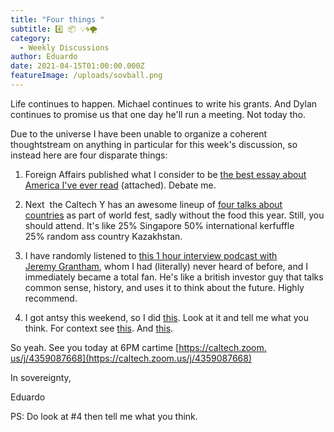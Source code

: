 ```yaml
---
title: "Four things "
subtitle: 4️⃣ 📦 💡🌀🌪️
category:
  - Weekly Discussions
author: Eduardo
date: 2021-04-15T01:00:00.000Z
featureImage: /uploads/sovball.png
---
```

Life continues to happen. Michael continues to write his grants. And Dylan continues to promise us that one day he'll run a meeting. Not today tho.



Due to the universe I have been unable to organize a coherent thoughtstream on anything in particular for this week's discussion, so instead here are four disparate things:



1) Foreign Affairs published what I consider to be [the best essay about America I've ever read](https://www.foreignaffairs.com/articles/united-states/2021-02-16/superpower-it-or-not) (attached). Debate me. 



2) Next  the Caltech Y has an awesome lineup of [four talks about countries](https://www.caltechy.org/so/4aNYu2WkZ?languageTag=en&cid=1132dd0e-1acd-4f82-bb6b-0175a764c2f8#/main) as part of world fest, sadly without the food this year. Still, you should attend. It's like 25% Singapore 50% international kerfuffle 25% random ass country Kazakhstan.



3) I have randomly listened to [this 1 hour interview podcast with Jeremy Grantham](https://www.joincolossus.com/episodes/31390529/grantham-a-historic-market-bubble?tab=mentionedcontent), whom I had (literally) never heard of before, and I immediately became a total fan. He's like a british investor guy that talks common sense, history, and uses it to think about the future. Highly recommend.



4) I got antsy this weekend, so I did [this](https://www.catarse.me/ivgpodecrer). Look at it and tell me what you think. For context see [this](https://www.caltechsovereignty.club/institutional-advancement). And [this](https://docs.google.com/document/d/1oRU-Op5yOljOzQMFSvs_oSPoWP9yMWswoij39X2oO8s/edit?usp=sharing).





So yeah. See you today at 6PM cartime [https://caltech.zoom.​us/j/4359087668](https://caltech.zoom.us/j/4359087668)



In sovereignty,



Eduardo



PS: Do look at #4 then tell me what you think.